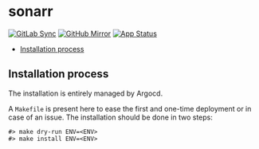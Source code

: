 # sonarr

[![GitLab Sync](https://img.shields.io/badge/gitlab_sync-sonarr-blue?style=for-the-badge&logo=gitlab)](https://gitlab-internal.spirit-dev.net/github-mirror/helm-xarr-sonarr) <!-- markdownlint-disable MD041 -->
[![GitHub Mirror](https://img.shields.io/badge/github_mirror-sonarr-blue?style=for-the-badge&logo=github)](https://github.com/spirit-dev/helm-xarr-sonarr)
[![App Status](https://argocd-internal.spirit-dev.net/api/badge?name=sonarr-turingpi&revision=true&showAppName=true)](https://argocd-internal.spirit-dev.net/applications/sonarr-turingpi)

<!--TOC-->

- [Installation process](#installation-process)

<!--TOC-->

## Installation process

The installation is entirely managed by Argocd.

A `Makefile` is present here to ease the first and one-time deployment or in case of an issue.
The installation should be done in two steps:

```shell
#> make dry-run ENV=<ENV>
#> make install ENV=<ENV>
```
